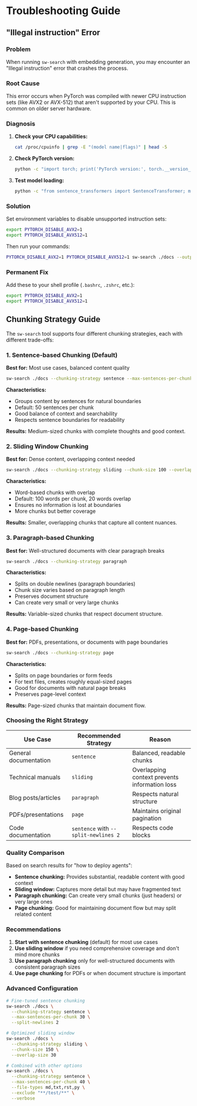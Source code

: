 # Troubleshooting Guide

## "Illegal instruction" Error

### Problem
When running `sw-search` with embedding generation, you may encounter an "Illegal instruction" error that crashes the process.

### Root Cause
This error occurs when PyTorch was compiled with newer CPU instruction sets (like AVX2 or AVX-512) that aren't supported by your CPU. This is common on older server hardware.

### Diagnosis
1. **Check your CPU capabilities:**
   ```bash
   cat /proc/cpuinfo | grep -E "(model name|flags)" | head -5
   ```

2. **Check PyTorch version:**
   ```bash
   python -c "import torch; print('PyTorch version:', torch.__version__)"
   ```

3. **Test model loading:**
   ```bash
   python -c "from sentence_transformers import SentenceTransformer; model = SentenceTransformer('sentence-transformers/all-mpnet-base-v2')"
   ```

### Solution
Set environment variables to disable unsupported instruction sets:

```bash
export PYTORCH_DISABLE_AVX2=1
export PYTORCH_DISABLE_AVX512=1
```

Then run your commands:
```bash
PYTORCH_DISABLE_AVX2=1 PYTORCH_DISABLE_AVX512=1 sw-search ./docs --output index.swsearch
```

### Permanent Fix
Add these to your shell profile (`.bashrc`, `.zshrc`, etc.):
```bash
export PYTORCH_DISABLE_AVX2=1
export PYTORCH_DISABLE_AVX512=1
```

## Chunking Strategy Guide

The `sw-search` tool supports four different chunking strategies, each with different trade-offs:

### 1. Sentence-based Chunking (Default)
**Best for:** Most use cases, balanced content quality

```bash
sw-search ./docs --chunking-strategy sentence --max-sentences-per-chunk 50
```

**Characteristics:**
- Groups content by sentences for natural boundaries
- Default: 50 sentences per chunk
- Good balance of context and searchability
- Respects sentence boundaries for readability

**Results:** Medium-sized chunks with complete thoughts and good context.

### 2. Sliding Window Chunking
**Best for:** Dense content, overlapping context needed

```bash
sw-search ./docs --chunking-strategy sliding --chunk-size 100 --overlap-size 20
```

**Characteristics:**
- Word-based chunks with overlap
- Default: 100 words per chunk, 20 words overlap
- Ensures no information is lost at boundaries
- More chunks but better coverage

**Results:** Smaller, overlapping chunks that capture all content nuances.

### 3. Paragraph-based Chunking
**Best for:** Well-structured documents with clear paragraph breaks

```bash
sw-search ./docs --chunking-strategy paragraph
```

**Characteristics:**
- Splits on double newlines (paragraph boundaries)
- Chunk size varies based on paragraph length
- Preserves document structure
- Can create very small or very large chunks

**Results:** Variable-sized chunks that respect document structure.

### 4. Page-based Chunking
**Best for:** PDFs, presentations, or documents with page boundaries

```bash
sw-search ./docs --chunking-strategy page
```

**Characteristics:**
- Splits on page boundaries or form feeds
- For text files, creates roughly equal-sized pages
- Good for documents with natural page breaks
- Preserves page-level context

**Results:** Page-sized chunks that maintain document flow.

### Choosing the Right Strategy

| Use Case | Recommended Strategy | Reason |
|----------|---------------------|---------|
| General documentation | `sentence` | Balanced, readable chunks |
| Technical manuals | `sliding` | Overlapping context prevents information loss |
| Blog posts/articles | `paragraph` | Respects natural structure |
| PDFs/presentations | `page` | Maintains original pagination |
| Code documentation | `sentence` with `--split-newlines 2` | Respects code blocks |

### Quality Comparison

Based on search results for "how to deploy agents":

- **Sentence chunking:** Provides substantial, readable content with good context
- **Sliding window:** Captures more detail but may have fragmented text
- **Paragraph chunking:** Can create very small chunks (just headers) or very large ones
- **Page chunking:** Good for maintaining document flow but may split related content

### Recommendations

1. **Start with sentence chunking** (default) for most use cases
2. **Use sliding window** if you need comprehensive coverage and don't mind more chunks
3. **Use paragraph chunking** only for well-structured documents with consistent paragraph sizes
4. **Use page chunking** for PDFs or when document structure is important

### Advanced Configuration

```bash
# Fine-tuned sentence chunking
sw-search ./docs \
  --chunking-strategy sentence \
  --max-sentences-per-chunk 30 \
  --split-newlines 2

# Optimized sliding window
sw-search ./docs \
  --chunking-strategy sliding \
  --chunk-size 150 \
  --overlap-size 30

# Combined with other options
sw-search ./docs \
  --chunking-strategy sentence \
  --max-sentences-per-chunk 40 \
  --file-types md,txt,rst,py \
  --exclude "**/test/**" \
  --verbose
``` 